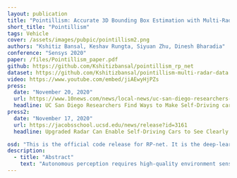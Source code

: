 ```yaml
---
layout: publication
title: "Pointillism: Accurate 3D Bounding Box Estimation with Multi-Radars"
short_title: "Pointillism"
tags: Vehicle
cover: /assets/images/pubpic/pointillism2.png
authors: "Kshitiz Bansal, Keshav Rungta, Siyuan Zhu, Dinesh Bharadia"
conference: "Sensys 2020"
paper: /files/Pointillism_paper.pdf
github: https://github.com/Kshitizbansal/pointillism_rp_net
dataset: https://github.com/Kshitizbansal/pointillism-multi-radar-data
video: https://www.youtube.com/embed/jiAEwyHjPZs
press:
  date: "November 20, 2020"
  url: https://www.10news.com/news/local-news/uc-san-diego-researchers-find-ways-to-make-self-driving-cars-safer
  headline: UC San Diego Researchers Find Ways to Make Self-Driving cars Safer
press2:
  date: "November 17, 2020"
  url: https://jacobsschool.ucsd.edu/news/release?id=3161
  headline: Upgraded Radar Can Enable Self-Driving Cars to See Clearly No Matter the Weather

osd: "This is the official code release for RP-net. It is the deep-learning system of Pointillism which estimates 3D bounding boxes from Cross-Potential point clouds generated by Pointillism."
description:
  - title: "Abstract"
    text: "Autonomous perception requires high-quality environment sensing in the form of 3D bounding boxes of dynamic objects. The primary sensors used in automotive systems are light-based cameras and LiDARs. However, they are known to fail in adverse weather conditions. Radars can potentially solve this problem as they are barely affected by adverse weather conditions. However, specular reflections of wireless signals cause poor performance of radar point clouds.We introduce Pointillism, a system that combines data from multiple spatially separated radars with an optimal separation to mitigate these problems. We introduce a novel concept of Cross Potential Point Clouds, which uses the spatial diversity induced by multiple radars and solves the problem of noise and sparsity in radar point clouds. Furthermore, we present the design of RP-net, a novel deep learning architecture, designed explicitly for radar’s sparse data distribution, to enable accurate 3D bounding box estimation. The spatial techniques designed and proposed in this paper are fundamental to radars point cloud distribution and would benefit other radar sensing applications."
---
```



